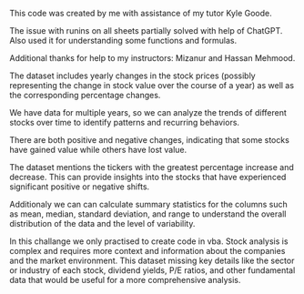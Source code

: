 This code was created by me with assistance of my tutor Kyle Goode. 

The issue with runins on all sheets partially solved with help of ChatGPT. Also used it for understanding some functions and formulas. 

Additional thanks for help to my instructors: Mizanur and Hassan Mehmood.



The dataset includes yearly changes in the stock prices (possibly representing the change in stock value over the course of a year) as well as the corresponding percentage changes.

We have data for multiple years, so we can analyze the trends of different stocks over time to identify patterns and recurring behaviors.

There are both positive and negative changes, indicating that some stocks have gained value while others have lost value.

The dataset mentions the tickers with the greatest percentage increase and decrease. This can provide insights into the stocks that have experienced significant positive or negative shifts.

Additionaly we can can calculate summary statistics for the columns such as mean, median, standard deviation, and range to understand the overall distribution of the data and the level of variability.

In this challange we only practised to create code in vba. Stock analysis is complex and requires more context and information about the companies and the market environment. This dataset missing key details like the sector or industry of each stock, dividend yields, P/E ratios, and other fundamental data that would be useful for a more comprehensive analysis.
